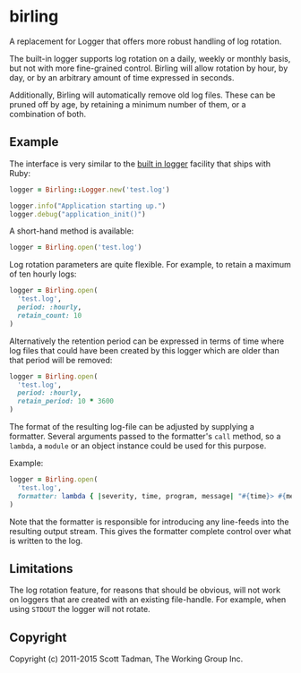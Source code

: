 # birling

A replacement for Logger that offers more robust handling of log rotation.

The built-in logger supports log rotation on a daily, weekly or monthly basis,
but not with more fine-grained control. Birling will allow rotation by hour,
by day, or by an arbitrary amount of time expressed in seconds.

Additionally, Birling will automatically remove old log files. These can be
pruned off by age, by retaining a minimum number of them, or a combination of
both.

## Example

The interface is very similar to the [built in logger](http://rubygems.org/gems/logger)
facility that ships with Ruby:

```ruby
logger = Birling::Logger.new('test.log')

logger.info("Application starting up.")
logger.debug("application_init()")
```

A short-hand method is available:

```ruby
logger = Birling.open('test.log')
```

Log rotation parameters are quite flexible. For example, to retain a maximum
of ten hourly logs:

```ruby
logger = Birling.open(
  'test.log',
  period: :hourly,
  retain_count: 10
)
```

Alternatively the retention period can be expressed in terms of time where
log files that could have been created by this logger which are older than
that period will be removed:

```ruby
logger = Birling.open(
  'test.log',
  period: :hourly,
  retain_period: 10 * 3600
)
```

The format of the resulting log-file can be adjusted by supplying a formatter.
Several arguments passed to the formatter's `call` method, so a `lambda`, a
`module` or an object instance could be used for this purpose.

Example:

```ruby
logger = Birling.open(
  'test.log',
  formatter: lambda { |severity, time, program, message| "#{time}> #{message}\n" }
)
```

Note that the formatter is responsible for introducing any line-feeds into
the resulting output stream. This gives the formatter complete control over
what is written to the log.

## Limitations

The log rotation feature, for reasons that should be obvious, will not work
on loggers that are created with an existing file-handle. For example, when
using `STDOUT` the logger will not rotate.

## Copyright

Copyright (c) 2011-2015 Scott Tadman, The Working Group Inc.
